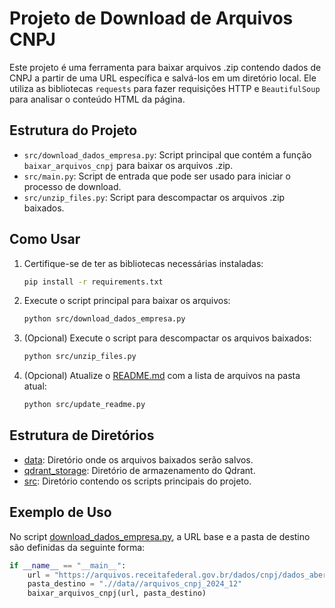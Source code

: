 # Projeto de Download de Arquivos CNPJ

Este projeto é uma ferramenta para baixar arquivos .zip contendo dados de CNPJ a partir de uma URL específica e salvá-los em um diretório local. Ele utiliza as bibliotecas `requests` para fazer requisições HTTP e `BeautifulSoup` para analisar o conteúdo HTML da página.

## Estrutura do Projeto

- `src/download_dados_empresa.py`: Script principal que contém a função `baixar_arquivos_cnpj` para baixar os arquivos .zip.
- `src/main.py`: Script de entrada que pode ser usado para iniciar o processo de download.
- `src/unzip_files.py`: Script para descompactar os arquivos .zip baixados.


## Como Usar

1. Certifique-se de ter as bibliotecas necessárias instaladas:
    ```sh
    pip install -r requirements.txt
    ```

2. Execute o script principal para baixar os arquivos:
    ```sh
    python src/download_dados_empresa.py
    ```

3. (Opcional) Execute o script para descompactar os arquivos baixados:
    ```sh
    python src/unzip_files.py
    ```

4. (Opcional) Atualize o [README.md](http://_vscodecontentref_/1) com a lista de arquivos na pasta atual:
    ```sh
    python src/update_readme.py
    ```

## Estrutura de Diretórios

- [data](http://_vscodecontentref_/2): Diretório onde os arquivos baixados serão salvos.
- [qdrant_storage](http://_vscodecontentref_/3): Diretório de armazenamento do Qdrant.
- [src](http://_vscodecontentref_/4): Diretório contendo os scripts principais do projeto.

## Exemplo de Uso

No script [download_dados_empresa.py](http://_vscodecontentref_/5), a URL base e a pasta de destino são definidas da seguinte forma:
```python
if __name__ == "__main__":
    url = "https://arquivos.receitafederal.gov.br/dados/cnpj/dados_abertos_cnpj/2024-12/"
    pasta_destino = ".//data//arquivos_cnpj_2024_12"
    baixar_arquivos_cnpj(url, pasta_destino)
